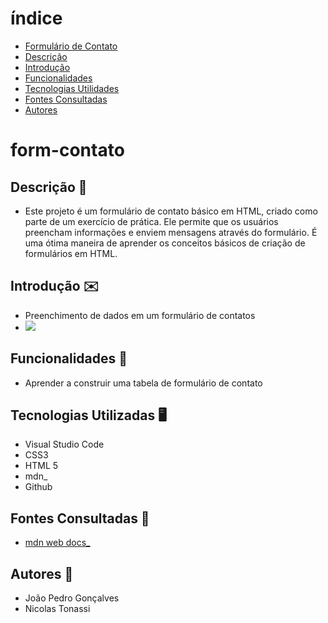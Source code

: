 # índice

* [Formulário de Contato](#form-contato)
* [Descrição](#descrição)
* [Introdução](#introdução)
* [Funcionalidades](#funcionalidades)
* [Tecnologias Utilidades](#tecnologias-utilizadas)
* [Fontes Consultadas](#fontes-consultadas)
* [Autores](#autores)

# form-contato

## Descrição 📖
- Este projeto é um formulário de contato básico em HTML, criado como parte de um exercício de prática. Ele permite que os usuários preencham informações e enviem mensagens através do formulário. É uma ótima maneira de aprender os conceitos básicos de criação de formulários em HTML.

## Introdução ✉️
- Preenchimento de dados em um formulário de contatos
- <img src="(image.png)">

## Funcionalidades 🧠
- Aprender a construir uma tabela de formulário de contato

## Tecnologias Utilizadas 🖥️
- Visual Studio Code
- CSS3
- HTML 5
- mdn_
- Github

## Fontes Consultadas 🔗
- [mdn web docs_](https://developer.mozilla.org)

## Autores 👥
- João Pedro Gonçalves
- Nicolas Tonassi